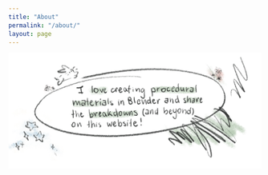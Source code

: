 ```yaml
---
title: "About"
permalink: "/about/"
layout: page
---
```


![I love creating procedural materials in Blender and share the breakdowns (and beyond) on this website!](/assets/imgs/about_desc_colored_ver2.png)
